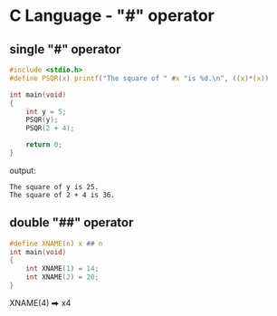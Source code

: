 # C Language - "#" operator

## single "#" operator

```c
#include <stdio.h>
#define PSQR(x) printf("The square of " #x "is %d.\n", ((x)*(x))

int main(void)
{
    int y = 5;
    PSQR(y);
    PSQR(2 + 4);

    return 0;
}
```

output:

```
The square of y is 25.
The square of 2 + 4 is 36.
```

## double "##" operator

```c
#define XNAME(n) x ## n
int main(void)
{
    int XNAME(1) = 14;
    int XNAME(2) = 20;
}
```

XNAME(4) ⮕  x4

